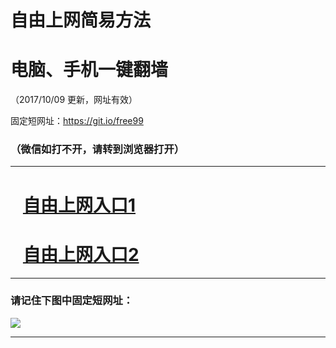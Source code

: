 ﻿# 自由上网简易方法

# 电脑、手机一键翻墙

（2017/10/09 更新，网址有效）

固定短网址：https://git.io/free99

### （微信如打不开，请转到浏览器打开）


***





# &nbsp;&nbsp; <a href="http://ft2421029067.fwq-tz-1001.info/fwqtz01.html?t=10090013922 " target="_blank">自由上网入口1</a>
# &nbsp;&nbsp; <a href="http://ft2967410649.fwq-tz-1002.info/fwqtz02.html?t=10090016896 " target="_blank">自由上网入口2</a>
***

### 请记住下图中固定短网址：

<img src="https://s3-us-west-2.amazonaws.com/fwq-1001/yjfq-20170905okok.png" /> 


***

